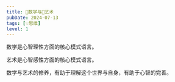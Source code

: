 ```yaml
---
title: 📐数学与🎨艺术
pubDate: 2024-07-13
tags: [💡思维]
level: 1
---
```


数学是心智理性方面的核心模式语言。

艺术是心智感性方面的核心模式语言。

数学与艺术的修养，有助于理解这个世界与自身，有助于心智的完善。
